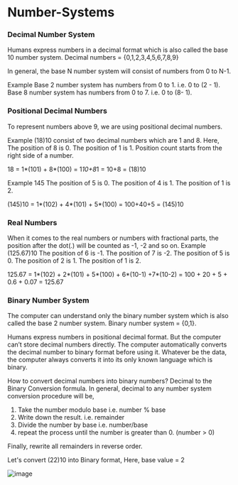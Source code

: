 # Number-Systems

### Decimal Number System

Humans express numbers in a decimal format which is also called the base 10 number system.
Decimal numbers = {0,1,2,3,4,5,6,7,8,9}

In general, the base N number system will consist of numbers from 0 to N-1.

Example
Base 2 number system has numbers from 0 to 1. i.e. 0 to (2 - 1).
Base 8 number system has numbers from 0 to 7. i.e. 0 to (8- 1).

### Positional Decimal Numbers
To represent numbers above 9, we are using positional decimal numbers.

Example
(18)10 consist of two decimal numbers which are 1 and 8.
Here,
The position of 8 is 0.
The position of 1 is 1.
Position count starts from the right side of a number.


18
= 1*(101) + 8*(100)
= 1*10+8*1
= 10+8
= (18)10

Example
145
The position of 5 is 0.
The position of 4 is 1.
The position of 1 is 2.


(145)10
= 1*(102) + 4*(101) + 5*(100)
= 100+40+5
= (145)10



### Real Numbers
When it comes to the real numbers or numbers with fractional parts, the position after the dot(.) will be counted as -1, -2 and so on.
Example
(125.67)10
The position of 6 is -1.
The position of 7 is -2.
The position of 5 is 0.
The position of 2 is 1.
The position of 1 is 2.


125.67
= 1*(102) + 2*(101) + 5*(100) + 6*(10-1) +7*(10-2)
= 100 + 20 + 5 + 0.6 + 0.07
= 125.67



### Binary Number System
The computer can understand only the binary number system which is also called the base 2 number system.
Binary number system = {0,1}.


Humans express numbers in positional decimal format. But the computer can’t store decimal numbers directly.
The computer automatically converts the decimal number to binary format before using it.
Whatever be the data, the computer always converts it into its only known language which is binary.

 


How to convert decimal numbers into binary numbers?
Decimal to the Binary Conversion formula.
In general, decimal to any number system conversion procedure will be,
1. Take the number modulo base i.e. number % base
2. Write down the result. i.e. remainder
3. Divide the number by base i.e. number/base
4. repeat the process until the number is greater than 0. (number > 0)

Finally, rewrite all remainders in reverse order.


Let's convert (22)10 into Binary format,
Here, base value = 2
 

![image](https://user-images.githubusercontent.com/89007620/150342140-ffd56b33-0bbb-4dd7-adee-d538df6bc7b2.png)
